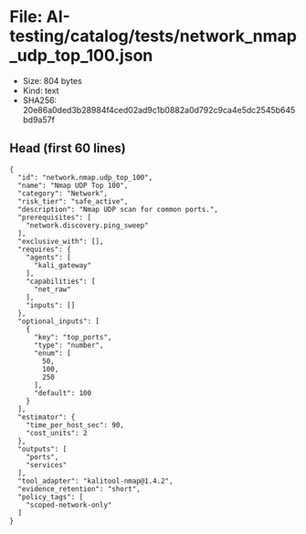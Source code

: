 # File: AI-testing/catalog/tests/network_nmap_udp_top_100.json

- Size: 804 bytes
- Kind: text
- SHA256: 20e86a0ded3b28984f4ced02ad9c1b0882a0d792c9ca4e5dc2545b645bd9a57f

## Head (first 60 lines)

```
{
  "id": "network.nmap.udp_top_100",
  "name": "Nmap UDP Top 100",
  "category": "Network",
  "risk_tier": "safe_active",
  "description": "Nmap UDP scan for common ports.",
  "prerequisites": [
    "network.discovery.ping_sweep"
  ],
  "exclusive_with": [],
  "requires": {
    "agents": [
      "kali_gateway"
    ],
    "capabilities": [
      "net_raw"
    ],
    "inputs": []
  },
  "optional_inputs": [
    {
      "key": "top_ports",
      "type": "number",
      "enum": [
        50,
        100,
        250
      ],
      "default": 100
    }
  ],
  "estimator": {
    "time_per_host_sec": 90,
    "cost_units": 2
  },
  "outputs": [
    "ports",
    "services"
  ],
  "tool_adapter": "kalitool-nmap@1.4.2",
  "evidence_retention": "short",
  "policy_tags": [
    "scoped-network-only"
  ]
}
```

